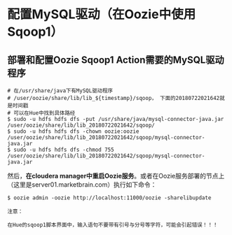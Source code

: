 配置MySQL驱动（在Oozie中使用Sqoop1）
================================================================================
## 部署和配置Oozie Sqoop1 Action需要的MySQL驱动程序
```shell
# 在/usr/share/java下有MySQL驱动程序
# /user/oozie/share/lib/lib_${timestamp}/sqoop， 下面的20180722021642就是时间戳
# 可以在Hue中找到具体路经
$ sudo -u hdfs hdfs dfs -put /usr/share/java/mysql-connector-java.jar /user/oozie/share/lib/lib_20180722021642/sqoop/
$ sudo -u hdfs hdfs dfs -chown oozie:oozie /user/oozie/share/lib/lib_20180722021642/sqoop/mysql-connector-java.jar
$ sudo -u hdfs hdfs dfs -chmod 755 /user/oozie/share/lib/lib_20180722021642/sqoop/mysql-connector-java.jar
```
然后，**在cloudera manager中重启Oozie服务**。或者在Oozie服务部署的节点上
（这里是server01.marketbrain.com）执行如下命令：
```shell
$ oozie admin -oozie http://localhost:11000/oozie -sharelibupdate
```
```
注意：

在Hue的sqoop1脚本界面中，输入语句不要带有引号与分号等字符，可能会引起错误！！！
```
